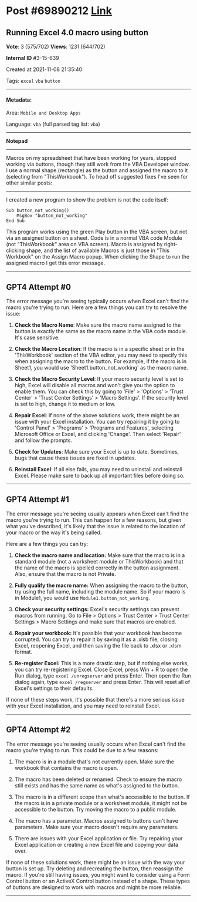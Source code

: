 
# Post \#69890212 [Link](https://stackoverflow.com/questions/69890212/)

## Running Excel 4.0 macro using button

**Vote**: 3 (575/702) **Views**: 1231 (644/702) 

**Internal ID** \#3-15-639

Created at 2021-11-08 21:35:40

Tags: `excel` `vba` `button`

----------

#### Metadata:

Area: `Mobile and Desktop Apps`

Language: `vba` (full parsed tag list: `vba`)

----------

**Notepad**


----------

Macros on my spreadsheet that have been working for years, stopped working via buttons, though they still work from the VBA Developer window.
I use a normal shape (rectangle) as the button and assigned the macro to it (selecting from "ThisWorkbook").
To head off suggested fixes I've seen for other similar posts:
- - - - - - - - - 
I created a new program to show the problem is not the code itself:
```
Sub button_not_working()
    MsgBox "button_not_working"
End Sub
```

This program works using the green Play button in the VBA screen, but not via an assigned button on a sheet.
Code is in a normal VBA code Module (not "ThisWorkbook" area on VBA screen).
Macro is assigned by right-clicking shape, and the list of available Macros is just those in "This Workbook" on the Assign Macro popup.
[](https://i.stack.imgur.com/p0cBQ.jpg)
When clicking the Shape to run the assigned macro I get this error message.
[](https://i.stack.imgur.com/DfyCJ.jpg)


----------
        
## GPT4 Attempt \#0

The error message you're seeing typically occurs when Excel can't find the macro you're trying to run. Here are a few things you can try to resolve the issue:

1. **Check the Macro Name**: Make sure the macro name assigned to the button is exactly the same as the macro name in the VBA code module. It's case sensitive.

2. **Check the Macro Location**: If the macro is in a specific sheet or in the 'ThisWorkbook' section of the VBA editor, you may need to specify this when assigning the macro to the button. For example, if the macro is in Sheet1, you would use 'Sheet1.button_not_working' as the macro name.

3. **Check the Macro Security Level**: If your macro security level is set to high, Excel will disable all macros and won't give you the option to enable them. You can check this by going to 'File' > 'Options' > 'Trust Center' > 'Trust Center Settings' > 'Macro Settings'. If the security level is set to high, change it to medium or low.

4. **Repair Excel**: If none of the above solutions work, there might be an issue with your Excel installation. You can try repairing it by going to 'Control Panel' > 'Programs' > 'Programs and Features', selecting Microsoft Office or Excel, and clicking 'Change'. Then select 'Repair' and follow the prompts.

5. **Check for Updates**: Make sure your Excel is up to date. Sometimes, bugs that cause these issues are fixed in updates.

6. **Reinstall Excel**: If all else fails, you may need to uninstall and reinstall Excel. Please make sure to back up all important files before doing so.

--------

## GPT4 Attempt \#1

The error message you're seeing usually appears when Excel can't find the macro you're trying to run. This can happen for a few reasons, but given what you've described, it's likely that the issue is related to the location of your macro or the way it's being called.

Here are a few things you can try:

1. **Check the macro name and location:** Make sure that the macro is in a standard module (not a worksheet module or ThisWorkbook) and that the name of the macro is spelled correctly in the button assignment. Also, ensure that the macro is not Private.

2. **Fully qualify the macro name:** When assigning the macro to the button, try using the full name, including the module name. So if your macro is in Module1, you would use `Module1.button_not_working`.

3. **Check your security settings:** Excel's security settings can prevent macros from running. Go to File > Options > Trust Center > Trust Center Settings > Macro Settings and make sure that macros are enabled.

4. **Repair your workbook:** It's possible that your workbook has become corrupted. You can try to repair it by saving it as a .xlsb file, closing Excel, reopening Excel, and then saving the file back to .xlsx or .xlsm format.

5. **Re-register Excel:** This is a more drastic step, but if nothing else works, you can try re-registering Excel. Close Excel, press Win + R to open the Run dialog, type `excel /unregserver` and press Enter. Then open the Run dialog again, type `excel /regserver` and press Enter. This will reset all of Excel's settings to their defaults.

If none of these steps work, it's possible that there's a more serious issue with your Excel installation, and you may need to reinstall Excel.

--------

## GPT4 Attempt \#2

The error message you're seeing usually occurs when Excel can't find the macro you're trying to run. This could be due to a few reasons:

1. The macro is in a module that's not currently open. Make sure the workbook that contains the macro is open.

2. The macro has been deleted or renamed. Check to ensure the macro still exists and has the same name as what's assigned to the button.

3. The macro is in a different scope than what's accessible to the button. If the macro is in a private module or a worksheet module, it might not be accessible to the button. Try moving the macro to a public module.

4. The macro has a parameter. Macros assigned to buttons can't have parameters. Make sure your macro doesn't require any parameters.

5. There are issues with your Excel application or file. Try repairing your Excel application or creating a new Excel file and copying your data over.

If none of these solutions work, there might be an issue with the way your button is set up. Try deleting and recreating the button, then reassign the macro. If you're still having issues, you might want to consider using a Form Control button or an ActiveX Control button instead of a shape. These types of buttons are designed to work with macros and might be more reliable.

--------
